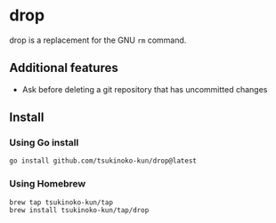 # drop

drop is a replacement for the GNU `rm` command.

## Additional features

- Ask before deleting a git repository that has uncommitted changes

## Install

### Using Go install

```bash
go install github.com/tsukinoko-kun/drop@latest
```

### Using Homebrew

```bash
brew tap tsukinoko-kun/tap
brew install tsukinoko-kun/tap/drop
```
